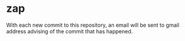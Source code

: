 # zap
With each new commit to this repository, an email will be sent to gmail address advising of the commit that has happened.
